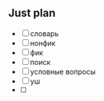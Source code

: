 ## Just plan
- [ ] словарь 
- [ ] нонфик
- [ ] фик
- [ ] поиск
- [ ] условные вопросы
- [ ] уш
- [ ]
